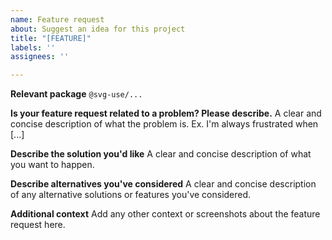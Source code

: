```yaml
---
name: Feature request
about: Suggest an idea for this project
title: "[FEATURE]"
labels: ''
assignees: ''

---
```


**Relevant package**
`@svg-use/...`

**Is your feature request related to a problem? Please describe.**
A clear and concise description of what the problem is. Ex. I'm always frustrated when [...]

**Describe the solution you'd like**
A clear and concise description of what you want to happen.

**Describe alternatives you've considered**
A clear and concise description of any alternative solutions or features you've considered.

**Additional context**
Add any other context or screenshots about the feature request here.
